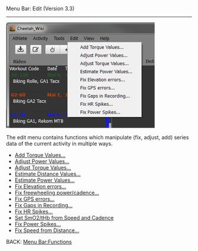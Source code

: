 Menu Bar: Edit (Version 3.3)
***

![Tools Menu](https://raw.githubusercontent.com/GoldenCheetah/GoldenCheetah/master/doc/wiki/MenuBar_Edit.jpg)

The edit menu contains functions which manipulate (fix, adjust, add) series data of the current activity in multiple ways.

* [Add Torque Values...](https://github.com/GoldenCheetah/GoldenCheetah/wiki/UG_Special-Topics_Activity-Processing#tool-add-torque)
* [Adjust Power Values...](https://github.com/GoldenCheetah/GoldenCheetah/wiki/UG_Special-Topics_Activity-Processing#tool-adjust-power)
* [Adjust Torque Values...](https://github.com/GoldenCheetah/GoldenCheetah/wiki/UG_Special-Topics_Activity-Processing#tool-adjust-torque)
* [Estimate Distance Values...](https://github.com/GoldenCheetah/GoldenCheetah/wiki/UG_Special-Topics_Activity-Processing#tool-estimate-distance)
* [Estimate Power Values...](https://github.com/GoldenCheetah/GoldenCheetah/wiki/UG_Special-Topics_Activity-Processing#tool-estimate-power)
* [Fix Elevation errors...](https://github.com/GoldenCheetah/GoldenCheetah/wiki/UG_Special-Topics_Activity-Processing#tool-fix-elevation-errors)
* [Fix freewheeling power/cadence...](https://github.com/GoldenCheetah/GoldenCheetah/wiki/UG_Special-Topics_Activity-Processing#tool-fix-gps-freewheeling-power_cadence)
* [Fix GPS errors...](https://github.com/GoldenCheetah/GoldenCheetah/wiki/UG_Special-Topics_Activity-Processing#tool-fix-gps-errors)
* [Fix Gaps in Recording...](https://github.com/GoldenCheetah/GoldenCheetah/wiki/UG_Special-Topics_Activity-Processing#tool-fix-gaps-in-recording)
* [Fix HR Spikes...](https://github.com/GoldenCheetah/GoldenCheetah/wiki/UG_Special-Topics_Activity-Processing#tool-fix-hr-spikes)
* [Set SmO2/tHb from Speed and Cadence](https://github.com/GoldenCheetah/GoldenCheetah/wiki/UG_Special-Topics_Activity-Processing#edit-tool-set-smo2thb-from-speed-and-cadence)
* [Fix Power Spikes...](https://github.com/GoldenCheetah/GoldenCheetah/wiki/UG_Special-Topics_Activity-Processing#tool-fix-power-spikes)
* [Fix Speed from Distance...](https://github.com/GoldenCheetah/GoldenCheetah/wiki/UG_Special-Topics_Activity-Processing#tool-fix-speed-from-distance)

BACK: [Menu Bar:Functions](https://github.com/GoldenCheetah/GoldenCheetah/wiki/UG_Menu-Bar_Functions)